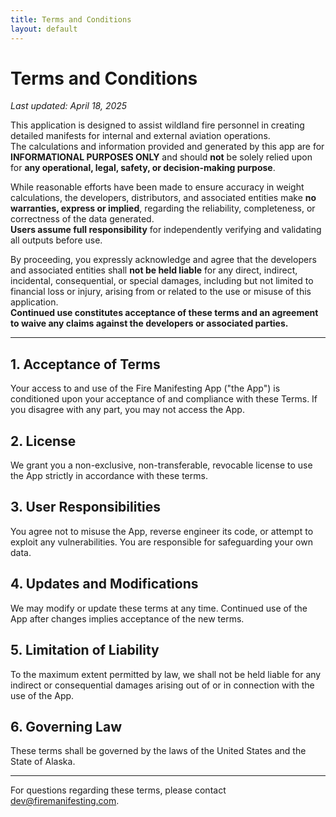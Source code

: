```yaml
---
title: Terms and Conditions
layout: default
---
```

# Terms and Conditions  
*Last updated: April 18, 2025*

This application is designed to assist wildland fire personnel in creating detailed manifests for internal and external aviation operations.  
The calculations and information provided and generated by this app are for **INFORMATIONAL PURPOSES ONLY** and should **not** be solely relied upon for **any operational, legal, safety, or decision-making purpose**.

While reasonable efforts have been made to ensure accuracy in weight calculations, the developers, distributors, and associated entities make **no warranties, express or implied**, regarding the reliability, completeness, or correctness of the data generated.  
**Users assume full responsibility** for independently verifying and validating all outputs before use.

By proceeding, you expressly acknowledge and agree that the developers and associated entities shall **not be held liable** for any direct, indirect, incidental, consequential, or special damages, including but not limited to financial loss or injury, arising from or related to the use or misuse of this application.  
**Continued use constitutes acceptance of these terms and an agreement to waive any claims against the developers or associated parties.**

---

## 1. Acceptance of Terms

Your access to and use of the Fire Manifesting App ("the App") is conditioned upon your acceptance of and compliance with these Terms. If you disagree with any part, you may not access the App.

## 2. License

We grant you a non-exclusive, non-transferable, revocable license to use the App strictly in accordance with these terms.

## 3. User Responsibilities

You agree not to misuse the App, reverse engineer its code, or attempt to exploit any vulnerabilities. You are responsible for safeguarding your own data.

## 4. Updates and Modifications

We may modify or update these terms at any time. Continued use of the App after changes implies acceptance of the new terms.

## 5. Limitation of Liability

To the maximum extent permitted by law, we shall not be held liable for any indirect or consequential damages arising out of or in connection with the use of the App.

## 6. Governing Law

These terms shall be governed by the laws of the United States and the State of Alaska.

---

For questions regarding these terms, please contact [dev@firemanifesting.com](mailto:dev@firemanifesting.com).
